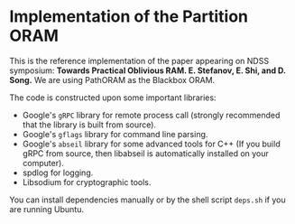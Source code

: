 # Implementation of the Partition ORAM

This is the reference implementation of the paper appearing on NDSS symposium: **Towards Practical Oblivious RAM. E. Stefanov, E. Shi, and D. Song.** We are using PathORAM as the Blackbox ORAM.

The code is constructed upon some important libraries:

* Google's `gRPC` library for remote process call (strongly recommended that the library is built from source).
* Google's `gflags` library for command line parsing.
* Google's `abseil` library for some advanced tools for C++ (If you build gRPC from source, then libabseil is automatically installed on your computer).
* spdlog for logging.
* Libsodium for cryptographic tools.

You can install dependencies manually or by the shell script `deps.sh` if you are running Ubuntu.
